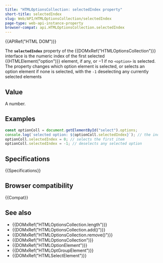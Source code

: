 ```yaml
---
title: "HTMLOptionsCollection: selectedIndex property"
short-title: selectedIndex
slug: Web/API/HTMLOptionsCollection/selectedIndex
page-type: web-api-instance-property
browser-compat: api.HTMLOptionsCollection.selectedIndex
---
```


{{APIRef("HTML DOM")}}

The **`selectedIndex`** property of the {{DOMxRef("HTMLOptionsCollection")}} interface is the numeric index of the first selected
{{HTMLElement("option")}} element, if any, or −1 if no `<option>` is selected. The property changes which option element is selected, or selects an option element if none is selected, with the `-1` deselecting any currently selected elements

## Value

A number.

## Examples

```js
const optionColl = document.getElementById("select").options;
console.log(`selected option: ${optionColl.selectedIndex}`); // the index of the first selected option, or -1 if no option is selected
optionColl.selectedIndex = 0; // selects the first item
optionColl.selectedIndex = -1; // deselects any selected option
```

## Specifications

{{Specifications}}

## Browser compatibility

{{Compat}}

## See also

- {{DOMxRef("HTMLOptionsCollection.length")}}
- {{DOMxRef("HTMLOptionsCollection.add()")}}
- {{DOMxRef("HTMLOptionsCollection.remove()")}}
- {{DOMxRef("HTMLOptionsCollection")}}
- {{DOMxRef("HTMLOptionElement")}}
- {{DOMxRef("HTMLOptGroupElement")}}
- {{DOMxRef("HTMLSelectElement")}}
